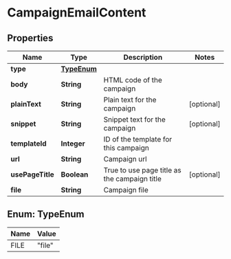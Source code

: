 

# CampaignEmailContent

## Properties

Name | Type | Description | Notes
------------ | ------------- | ------------- | -------------
**type** | [**TypeEnum**](#TypeEnum) |  | 
**body** | **String** | HTML code of the campaign | 
**plainText** | **String** | Plain text for the campaign |  [optional]
**snippet** | **String** | Snippet text for the campaign |  [optional]
**templateId** | **Integer** | ID of the template for this campaign | 
**url** | **String** | Campaign url | 
**usePageTitle** | **Boolean** | True to use page title as the campaign title |  [optional]
**file** | **String** | Campaign file | 



## Enum: TypeEnum

Name | Value
---- | -----
FILE | &quot;file&quot;



